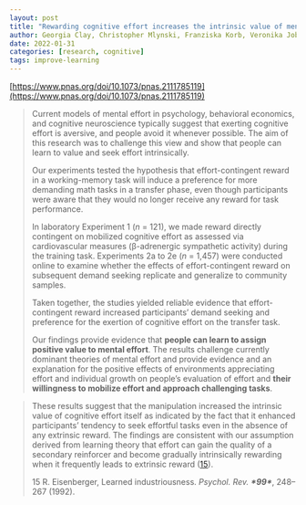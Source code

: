 ```yaml
---
layout: post
title: "Rewarding cognitive effort increases the intrinsic value of mental labor"
author: Georgia Clay, Christopher Mlynski, Franziska Korb, Veronika Job, et al.
date: 2022-01-31
categories: [research, cognitive]
tags: improve-learning
---
```


[https://www.pnas.org/doi/10.1073/pnas.2111785119](https://www.pnas.org/doi/10.1073/pnas.2111785119)

> Current models of mental effort in psychology, behavioral economics, and cognitive neuroscience typically suggest that exerting cognitive effort is aversive, and people avoid it whenever possible. The aim of this research was to challenge this view and show that people can learn to value and seek effort intrinsically. 
>
> Our experiments tested the hypothesis that effort-contingent reward in a working-memory task will induce a preference for more demanding math tasks in a transfer phase, even though participants were aware that they would no longer receive any reward for task performance. 
>
> In laboratory Experiment 1 (*n* = 121), we made reward directly contingent on mobilized cognitive effort as assessed via cardiovascular measures (β-adrenergic sympathetic activity) during the training task. Experiments 2a to 2e (*n* = 1,457) were conducted online to examine whether the effects of effort-contingent reward on subsequent demand seeking replicate and generalize to community samples. 
>
> Taken together, the studies yielded reliable evidence that effort-contingent reward increased participants’ demand seeking and preference for the exertion of cognitive effort on the transfer task. 
>
> Our findings provide evidence that **people can learn to assign positive value to mental effort**. The results challenge currently dominant theories of mental effort and provide evidence and an explanation for the positive effects of environments appreciating effort and individual growth on people’s evaluation of effort and **their willingness to mobilize effort and approach challenging tasks**.

> These results suggest that the manipulation increased the intrinsic value of cognitive effort itself as indicated by the fact that it enhanced participants’ tendency to seek effortful tasks even in the absence of any extrinsic reward. The findings are consistent with our assumption derived from learning theory that effort can gain the quality of a secondary reinforcer and become gradually intrinsically rewarding when it frequently leads to extrinsic reward ([15](https://www.pnas.org/doi/10.1073/pnas.2111785119#core-r15)).
>
> 15 R. Eisenberger, Learned industriousness. *Psychol. Rev.* ***\*99\****, 248–267 (1992).
